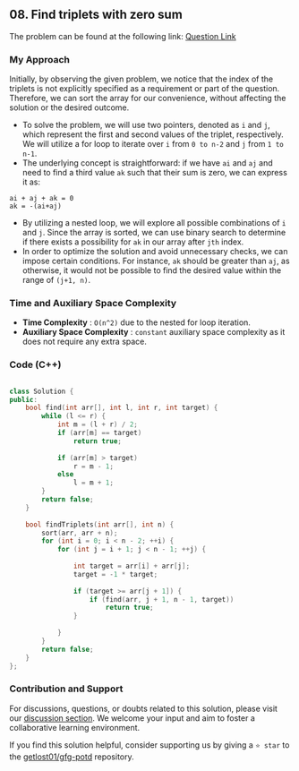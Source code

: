 ## 08. Find triplets with zero sum

The problem can be found at the following link: [Question Link](https://practice.geeksforgeeks.org/problems/find-triplets-with-zero-sum/1)


### My Approach

Initially, by observing the given problem, we notice that the index of the triplets is not explicitly specified as a requirement or part of the question. Therefore, we can sort the array for our convenience, without affecting the solution or the desired outcome.
- To solve the problem, we will use two pointers, denoted as `i` and `j`, which represent the first and second values of the triplet, respectively. We will utilize a for loop to iterate over `i` from `0 to n-2` and `j` from `1 to n-1`.
- The underlying concept is straightforward: if we have `ai` and `aj` and need to find a third value `ak` such that their sum is zero, we can express it as:
```
ai + aj + ak = 0
ak = -(ai+aj)
```
- By utilizing a nested loop, we will explore all possible combinations of `i` and `j`. Since the array is sorted, we can use binary search to determine if there exists a possibility for `ak` in our array after `jth` index.
- In order to optimize the solution and avoid unnecessary checks, we can impose certain conditions. For instance, `ak` should be greater than `aj`, as otherwise, it would not be possible to find the desired value within the range of `(j+1, n)`.

### Time and Auxiliary Space Complexity

- **Time Complexity** : `O(n^2)` due to the nested for loop iteration.
- **Auxiliary Space Complexity** : `constant` auxiliary space complexity as it does not require any extra space.

### Code (C++)
```cpp

class Solution {
public:
    bool find(int arr[], int l, int r, int target) {
        while (l <= r) {
            int m = (l + r) / 2;
            if (arr[m] == target)
                return true;
            
            if (arr[m] > target)
                r = m - 1;
            else
                l = m + 1;
        }
        return false;
    }
  
    bool findTriplets(int arr[], int n) { 
        sort(arr, arr + n);
        for (int i = 0; i < n - 2; ++i) {
            for (int j = i + 1; j < n - 1; ++j) {
                
                int target = arr[i] + arr[j];
                target = -1 * target;
                
                if (target >= arr[j + 1]) {
                    if (find(arr, j + 1, n - 1, target))
                        return true;
                }
                
            }
        }
        return false;
    }
};

```

### Contribution and Support

For discussions, questions, or doubts related to this solution, please visit our [discussion section](https://github.com/getlost01/gfg-potd/discussions). We welcome your input and aim to foster a collaborative learning environment.

If you find this solution helpful, consider supporting us by giving a `⭐ star` to the [getlost01/gfg-potd](https://github.com/getlost01/gfg-potd) repository.
